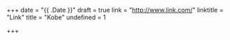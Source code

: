 +++
date = "{{ .Date }}"
draft = true
link = "http://www.link.com/"
linktitle = "Link"
title = "Kobe"
undefined = 1

+++
